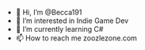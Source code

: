 - 👋 Hi, I’m @Becca191
- 👀 I’m interested in Indie Game Dev
- 🌱 I’m currently learning C#
- 📫 How to reach me zoozlezone.com
<!---
Becca191/Becca191 is a ✨ special ✨ repository because its `README.md` (this file) appears on your GitHub profile.
You can click the Preview link to take a look at your changes.
--->
